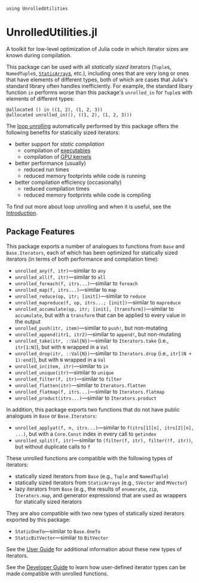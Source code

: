 ```@setup inference_test
using UnrolledUtilities
```

#  UnrolledUtilities.jl

A toolkit for low-level optimization of Julia code in which iterator sizes are
known during compilation.

This package can be used with all *statically sized* iterators (`Tuple`s,
`NamedTuple`s, [`StaticArray`s](https://github.com/JuliaArrays/StaticArrays.jl),
etc.), including ones that are very long or ones that have elements of different
types, both of which are cases that Julia's standard library often handles
inefficiently. For example, the standard libary function `in` performs worse
than this package's `unrolled_in` for `Tuple`s with elements of different types:

```@repl inference_test
@allocated () in ((1, 2), (1, 2, 3))
@allocated unrolled_in((), ((1, 2), (1, 2, 3)))
```

The [loop unrolling](https://en.wikipedia.org/wiki/Loop_unrolling) automatically
performed by this package offers the following benefits for statically sized
iterators:
- better support for *static compilation*
  - compilation of [executables](https://github.com/tshort/StaticCompiler.jl)
  - compilation of [GPU kernels](https://github.com/JuliaGPU/CUDA.jl)
- better performance (usually)
  - reduced run times
  - reduced memory footprints while code is running
- better compilation efficiency (occasionally)
  - reduced compilation times
  - reduced memory footprints while code is compiling

To find out more about loop unrolling and when it is useful, see the
[Introduction](introduction.md).

## Package Features

This package exports a number of analogues to functions from `Base` and
`Base.Iterators`, each of which has been optimized for statically sized
iterators (in terms of both performance and compilation time):
- `unrolled_any(f, itr)`—similar to `any`
- `unrolled_all(f, itr)`—similar to `all`
- `unrolled_foreach(f, itrs...)`—similar to `foreach`
- `unrolled_map(f, itrs...)`—similar to `map`
- `unrolled_reduce(op, itr; [init])`—similar to `reduce`
- `unrolled_mapreduce(f, op, itrs...; [init])`—similar to `mapreduce`
- `unrolled_accumulate(op, itr; [init], [transform])`—similar to `accumulate`,
  but with a `transform` that can be applied to every value in the output
- `unrolled_push(itr, item)`—similar to `push!`, but non-mutating
- `unrolled_append(itr1, itr2)`—similar to `append!`, but non-mutating
- `unrolled_take(itr, ::Val{N})`—similar to `Iterators.take` (i.e., `itr[1:N]`),
  but with `N` wrapped in a `Val`
- `unrolled_drop(itr, ::Val{N})`—similar to `Iterators.drop` (i.e.,
  `itr[(N + 1):end]`), but with `N` wrapped in a `Val`
- `unrolled_in(item, itr)`—similar to `in`
- `unrolled_unique(itr)`—similar to `unique`
- `unrolled_filter(f, itr)`—similar to `filter`
- `unrolled_flatten(itr)`—similar to `Iterators.flatten`
- `unrolled_flatmap(f, itrs...)`—similar to `Iterators.flatmap`
- `unrolled_product(itrs...)`—similar to `Iterators.product`

In addition, this package exports two functions that do not have public
analogues in `Base` or `Base.Iterators`:
- `unrolled_applyat(f, n, itrs...)`—similar to `f(itrs[1][n], itrs[2][n], ...)`,
  but with a `Core.Const` index in every call to `getindex`
- `unrolled_split(f, itr)`—similar to `(filter(f, itr), filter(!f, itr))`, but
  without duplicate calls to `f`

These unrolled functions are compatible with the following types of iterators:
- statically sized iterators from `Base` (e.g., `Tuple` and `NamedTuple`)
- statically sized iterators from `StaticArrays` (e.g., `SVector` and `MVector`)
- lazy iterators from `Base` (e.g., the results of `enumerate`, `zip`,
  `Iterators.map`, and generator expressions) that are used as wrappers for
  statically sized iterators

They are also compatible with two new types of statically sized iterators
exported by this package:
- `StaticOneTo`—similar to `Base.OneTo`
- `StaticBitVector`—similar to `BitVector`

See the [User Guide](@ref "When to Use StaticOneTo and StaticBitVector") for
additional information about these new types of iterators.

See the [Developer Guide](@ref "How to Use the Interface") to learn how
user-defined iterator types can be made compatible with unrolled functions.
